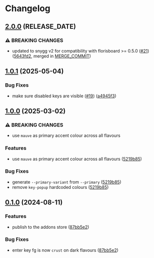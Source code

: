 # Changelog

## [2.0.0](https://github.com/catppuccin/florisboard/compare/v1.0.1...v2.0.0) (RELEASE_DATE)


### ⚠ BREAKING CHANGES

* updated to snygg v2 for compatibility with florisboard >= 0.5.0 ([#21](https://github.com/catppuccin/florisboard/issues/21)) ([5643fd2](https://github.com/cravl-dev/catppuccin-florisboard/commit/5643fd2b419b9cd073f3e94d21d11ca31396491c), merged in [MERGE_COMMIT](#))

## [1.0.1](https://github.com/catppuccin/florisboard/compare/v1.0.0...v1.0.1) (2025-05-04)


### Bug Fixes

* make sure disabled keys are visible ([#19](https://github.com/catppuccin/florisboard/issues/19)) ([a4945f3](https://github.com/catppuccin/florisboard/commit/a4945f360095d5716e32db6a0d9ef4aab21b8fdc))

## [1.0.0](https://github.com/catppuccin/florisboard/compare/v0.1.0...v1.0.0) (2025-03-02)


### ⚠ BREAKING CHANGES

* use `mauve` as primary accent colour across all flavours

### Features

* use `mauve` as primary accent colour across all flavours ([5219b85](https://github.com/catppuccin/florisboard/commit/5219b85803e72414cc188ead6941ae198266bfa2))


### Bug Fixes

* generate `--primary-variant` from `--primary` ([5219b85](https://github.com/catppuccin/florisboard/commit/5219b85803e72414cc188ead6941ae198266bfa2))
* remove `key-popup` hardcoded colours ([5219b85](https://github.com/catppuccin/florisboard/commit/5219b85803e72414cc188ead6941ae198266bfa2))

## [0.1.0](https://github.com/catppuccin/florisboard/compare/0.0.1...v0.1.0) (2024-08-11)


### Features

* publish to the addons store ([87bb5e2](https://github.com/catppuccin/florisboard/commit/87bb5e2b6a4f9c9909feda5c6035a9abdc2b57b7))


### Bug Fixes

* enter key fg is now `crust` on dark flavours ([87bb5e2](https://github.com/catppuccin/florisboard/commit/87bb5e2b6a4f9c9909feda5c6035a9abdc2b57b7))
